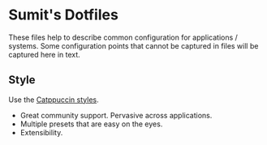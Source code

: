 # Sumit's Dotfiles
These files help to describe common configuration for applications / systems.
Some configuration points that cannot be captured in files will be captured here in text.

## Style
Use the [Catppuccin styles](https://github.com/catppuccin/catppuccin).
* Great community support. Pervasive across applications.
* Multiple presets that are easy on the eyes.
* Extensibility.
